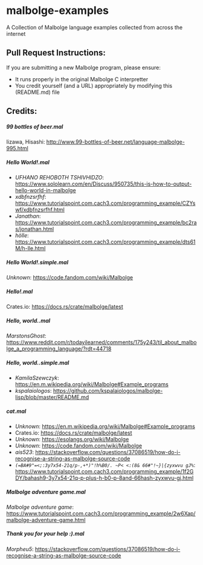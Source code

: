 malbolge-examples
=================

A Collection of Malbolge language examples collected from across the internet

## Pull Request Instructions:

If you are submitting a new Malbolge program, please ensure:

+ It runs properly in the original Malbolge C interpretter
+ You credit yourself (and a URL) appropriately by modifying this (README.md) file

## Credits:

##### 99 bottles of beer.mal
Iizawa, Hisashi: http://www.99-bottles-of-beer.net/language-malbolge-995.html

##### Hello World!.mal
+ *UFHANO REHOBOTH TSHIVHIDZO*: https://www.sololearn.com/en/Discuss/950735/this-is-how-to-output-hello-world-in-malbolge
+ *xdbfnzsrfhf*: https://www.tutorialspoint.com.cach3.com/programming_example/CZYswf/xdbfnzsrfhf.html
+ *Janathan*: https://www.tutorialspoint.com.cach3.com/programming_example/bc2ras/jonathan.html
+ *hölle*: https://www.tutorialspoint.com.cach3.com/programming_example/dts61M/h-lle.html

##### Hello World!.simple.mal
*Unknown*: https://code.fandom.com/wiki/Malbolge

##### Hello!.mal
Crates.io: https://docs.rs/crate/malbolge/latest

##### Hello, world..mal
*MarstonsGhost*: https://www.reddit.com/r/todayilearned/comments/175y243/til_about_malbolge_a_programming_language/?rdt=44718

##### Hello, world..simple.mal
+ *KamilaSzewczyk*: https://en.m.wikipedia.org/wiki/Malbolge#Example_programs
+ *kspalaiologos*: https://github.com/kspalaiologos/malbolge-lisp/blob/master/README.md

##### cat.mal
+ *Unknown*: https://en.m.wikipedia.org/wiki/Malbolge#Example_programs
+ Crates.io: https://docs.rs/crate/malbolge/latest
+ *Unknown*: https://esolangs.org/wiki/Malbolge
+ *Unknown*: https://code.fandom.com/wiki/Malbolge
+ *ais523*: https://stackoverflow.com/questions/37086519/how-do-i-recognise-a-string-as-malbolge-source-code
+ *`(=BA#9"=<;:3y7x54-21q/p-,+*)"!h%B0/. ~P< <:(8& 66#"!~}|{zyxwvu gJ%`*: https://www.tutorialspoint.com.cach3.com/programming_example/1f2GDY/bahash9-3y7x54-21q-p-plus-h-b0-p-8and-66hash-zyxwvu-gj.html

##### Malbolge adventure game.mal
*Malbolge adventure game*: https://www.tutorialspoint.com.cach3.com/programming_example/2w6Xap/malbolge-adventure-game.html

##### Thank you for your help :).mal
*Morpheu5*: https://stackoverflow.com/questions/37086519/how-do-i-recognise-a-string-as-malbolge-source-code
